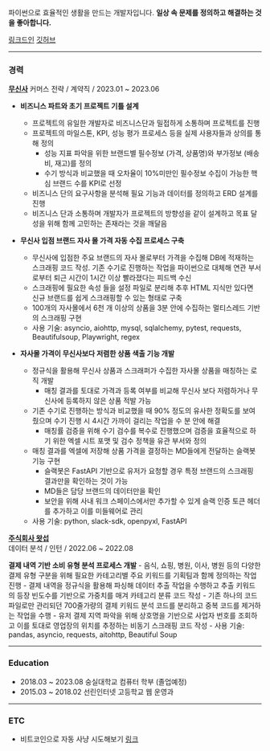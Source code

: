 파이썬으로 효율적인 생활을 만드는 개발자입니다. 
**일상 속 문제를 정의하고 해결하는 것을 좋아합니다.**

[링크드인](https://www.linkedin.com/in/%EB%AA%85%EC%A7%84-%EC%A0%95-a84180230)
[깃허브](https://github.com/thinkjin99)
___
### 경력

<u><b>무신사</b></u>
커머스 전략 / 계약직 / 2023.01 ~ 2023.06

* **비즈니스 파트와 초기 프로젝트 기틀 설계**
	* 프로젝트의 유일한 개발자로 비즈니스단과 밀접하게 소통하며 프로젝트를 진행
	* 프로젝트의 마일스톤, KPI, 성능 평가 프로세스 등을 실제 사용자들과 상의를 통해 정의
		* 성능 지표 파악을 위한 브랜드별 필수정보 (가격, 상품명)와 부가정보 (배송비, 재고)를 정의
		* 수기 방식과 비교했을 때 오차율이 10%미만인 필수정보 수집이 가능한 핵심 브랜드 수를 KPI로 선정
	* 비즈니스 단의 요구사항을 분석해 필요 기능과 데이터를 정의하고 ERD 설계를 진행
	* <span class="red-bg">비즈니스 단과 소통하며 개발자가 프로젝트의 방향성을 같이 설계하고 목표 달성을 위해 함께 고민하는 존재라는 것을 깨달음</span>

* **무신사 입점 브랜드 자사 몰 가격 자동 수집 프로세스 구축**
	* 무신사에 입점한 주요 브랜드의 자사 몰로부터 가격을 수집해 DB에 적재하는 스크래핑 코드 작성. 기존 수기로 진행하는 작업을 파이썬으로 대체해 연관 부서로부터 <span class="red-bg">퇴근 시간이 1시간 이상 빨라졌다는 피드백 수신</span>
	* 스크래핑에 필요한 속성 들을 설정 파일로 분리해 추후 HTML 지식만 있다면 신규 브랜드를 쉽게 스크래핑할 수 있는 형태로 구축
	* 100개의 자사몰에서 6천 개 이상의 상품을 3분 안에 수집하는 멀티스레드 기반의 스크래핑 구현
	* 사용 기술: asyncio, aiohttp, mysql, sqlalchemy, pytest, requests, Beautifulsoup, Playwright, regex

* **자사몰 가격이 무신사보다 저렴한 상품 색출 기능 개발**
	* 정규식을 활용해 무신사 상품과 스크래퍼가 수집한 자사몰 상품을 매칭하는 로직 개발
		* 매칭 결과를 토대로 가격과 등록 여부를 비교해 무신사 보다 저렴하거나 무신사에 등록하지 않은 상품 적발 가능
	* 기존 수기로 진행하는 방식과 비교했을 때 90% 정도의 유사한 정확도를 보여줬으며 수기 진행 시 4시간 가까이 걸리는 작업을 수 분 안에 해결
		* 매칭률 검증을 위해 수기 검수를 복수로 진행했으며 검증을 효율적으로 하기 위한 엑셀 시트 포맷 및 검수 정책을 유관 부서와 정의
	* 매칭 결과를 엑셀에 저장해 상품 가격을 결정하는 MD들에게 전달하는 슬랙봇 기능 구현
		* 슬랙봇은 FastAPI 기반으로 유저가 요청할 경우 특정 브랜드의 스크래핑 결과만을 확인하는 것이 가능
		* MD들은 담당 브랜드의 데이터만을 확인
		* 보안을 위해 사내 워크 스페이스에서만 추가할 수 있게 슬랙 인증 토큰 헤더를 추가하고 이를 미들웨어로 관리
	* 사용 기술: python, slack-sdk, openpyxl, FastAPI

<u><b>주식회사 왓섭</b></u>  
데이터 분석 / 인턴 / 2022.06 ~ 2022.08

**결제 내역 기반 소비 유형 분석 프로세스 개발**
	- 음식, 쇼핑, 병원, 이사, 병원 등의 다양한 결제 유형 구분을 위해 필요한 카테고리별 주요 키워드를 기획팀과 함께 정의하는 작업 진행
	- 결제 내역을 정규식을 활용해 파싱해 데이터 추출 작업을 수행하고 추출 키워드의 등장 빈도수를 기반으로 가중치를 매겨 카테고리 분류 코드 작성
	- 기존 하나의 코드 파일로만 관리되던 700줄가량의 결제 키워드 분석 코드를 분리하고 중복 코드를 제거하는 작업을 수행
	- 유저 결제 지역 파악을 위해 상호명을 기반으로 사업자 번호를 조회하고 이를 토대로 영업장의 위치를 추정하는 비동기 스크래핑 코드 작성
	- 사용 기술: pandas, asyncio, requests, aitohttp, Beautiful Soup
___
### Education

* 2018.03 ~  2023.08 숭실대학교 컴퓨터 학부 (졸업예정)
* 2015.03 ~ 2018.02 선린인터넷 고등학교 웹 운영과
___
### ETC

* 비트코인으로 자동 사냥 시도해보기 [링크](https://www.youtube.com/watch?v=1pT2Bkkvou8)